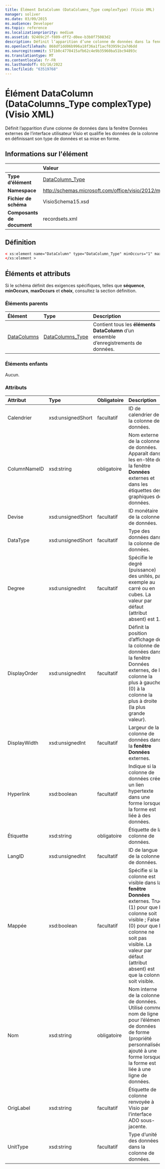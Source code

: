 ```yaml
---
title: Élément DataColumn (DataColumns_Type complexType) (Visio XML)
manager: soliver
ms.date: 03/09/2015
ms.audience: Developer
ms.topic: reference
ms.localizationpriority: medium
ms.assetid: 92469c2f-f809-dff2-d0ee-b3b8f75083d2
description: Définit l’apparition d’une colonne de données dans la fenêtre Données externes de l’interface utilisateur Visio et qualifie les données de la colonne en définissant son type de données et sa mise en forme.
ms.openlocfilehash: 868df1dd06b996a18f36a1f1acf03959c2a7d6dd
ms.sourcegitcommit: 571b0c4770415afb62c4e9b35960ba51bc94893c
ms.translationtype: MT
ms.contentlocale: fr-FR
ms.lasthandoff: 03/16/2022
ms.locfileid: "63519768"
---
```

# <a name="datacolumn-element-datacolumns_type-complextype-visio-xml"></a>Élément DataColumn (DataColumns_Type complexType) (Visio XML)

Définit l’apparition d’une colonne de  données dans la fenêtre Données externes de l’interface utilisateur Visio et qualifie les données de la colonne en définissant son type de données et sa mise en forme. 
  
## <a name="element-information"></a>Informations sur l'élément

||Valeur |
|:-----|:-----|
|**Type d’élément** <br/> |[DataColumn_Type](datacolumn_type-complextypevisio-xml.md) <br/> |
|**Namespace** <br/> |http://schemas.microsoft.com/office/visio/2012/main  <br/> |
|**Fichier de schéma** <br/> |VisioSchema15.xsd  <br/> |
|**Composants de document** <br/> |recordsets.xml  <br/> |
   
## <a name="definition"></a>Définition

```XML
< xs:element name="DataColumn" type="DataColumn_Type" minOccurs="1" maxOccurs="unbounded" >
</xs:element >
```

## <a name="elements-and-attributes"></a>Éléments et attributs

Si le schéma définit des exigences spécifiques, telles que **séquence**, **minOccurs**, **maxOccurs** et **choix**, consultez la section définition. 
  
### <a name="parent-elements"></a>Éléments parents

|**Élément**|**Type**|**Description**|
|:-----|:-----|:-----|
|[DataColumns](datacolumns-element-datarecordset_type-complextypevisio-xml.md) <br/> |[DataColumns_Type](datacolumns_type-complextypevisio-xml.md) <br/> |Contient tous les **éléments DataColumn** d’un ensemble d’enregistrements de données. |
   
### <a name="child-elements"></a>Éléments enfants

Aucun.
  
### <a name="attributes"></a>Attributs

|**Attribut**|**Type**|**Obligatoire**|**Description**|**Valeurs possibles**|
|:-----|:-----|:-----|:-----|:-----|
|Calendrier  <br/> |xsd:unsignedShort  <br/> |facultatif  <br/> |ID de calendrier de la colonne de données. |Valeurs du type xsd:unsignedShort. |
|ColumnNameID  <br/> |xsd:string  <br/> |obligatoire  <br/> |Nom externe de la colonne de données. Apparaît dans les en-tête de la fenêtre **Données** externes et dans les étiquettes des graphiques de données. |Valeurs du type xsd:string. |
|Devise  <br/> |xsd:unsignedShort  <br/> |facultatif  <br/> |ID monétaire de la colonne de données. |Valeurs du type xsd:unsignedShort. |
|DataType  <br/> |xsd:unsignedShort  <br/> |facultatif  <br/> |Type des données dans la colonne de données. |Valeurs du type xsd:unsignedShort. |
|Degree  <br/> |xsd:unsignedInt  <br/> |facultatif  <br/> |Spécifie le degré (puissance) des unités, par exemple au carré ou en cubes. La valeur par défaut (attribut absent) est 1. |Valeurs du type xsd:unsignedInt. |
|DisplayOrder  <br/> |xsd:unsignedInt  <br/> |facultatif  <br/> |Définit la position d’affichage de la colonne de données  dans la fenêtre Données externes, de la colonne la plus à gauche (0) à la colonne la plus à droite (la plus grande valeur). |Valeurs du type xsd:unsignedInt. |
|DisplayWidth  <br/> |xsd:unsignedInt  <br/> |facultatif  <br/> |Largeur de la colonne de données dans la **fenêtre Données** externes. |Valeurs du type xsd:unsignedInt. |
|Hyperlink  <br/> |xsd:boolean  <br/> |facultatif  <br/> |Indique si la colonne de données crée un lien hypertexte dans une forme lorsque la forme est liée à des données. |Valeurs du type xsd:boolean. |
|Étiquette  <br/> |xsd:string  <br/> |obligatoire  <br/> |Étiquette de la colonne de données. |Valeurs du type xsd:string. |
|LangID  <br/> |xsd:unsignedInt  <br/> |facultatif  <br/> |ID de langue de la colonne de données. |Valeurs du type xsd:unsignedInt. |
|Mappée  <br/> |xsd:boolean  <br/> |facultatif  <br/> |Spécifie si la colonne est visible dans la **fenêtre Données** externes. True (1) pour que la colonne soit visible ; False (0) pour que la colonne ne soit pas visible. La valeur par défaut (attribut absent) est que la colonne soit visible. |Valeurs du type xsd:boolean. |
|Nom  <br/> |xsd:string  <br/> |obligatoire  <br/> |Nom interne de la colonne de données. Utilisé comme nom de ligne pour l’élément de données de forme (propriété personnalisée) ajouté à une forme lorsque la forme est liée à une ligne de données. |Valeurs du type xsd:string. |
|OrigLabel  <br/> |xsd:string  <br/> |facultatif  <br/> |Étiquette de colonne renvoyée à Visio par l’interface ADO sous-jacente. |Valeurs du type xsd:string. |
|UnitType  <br/> |xsd:string  <br/> |facultatif  <br/> |Type d’unité des données dans la colonne de données. |Valeurs du type xsd:string. |
   

